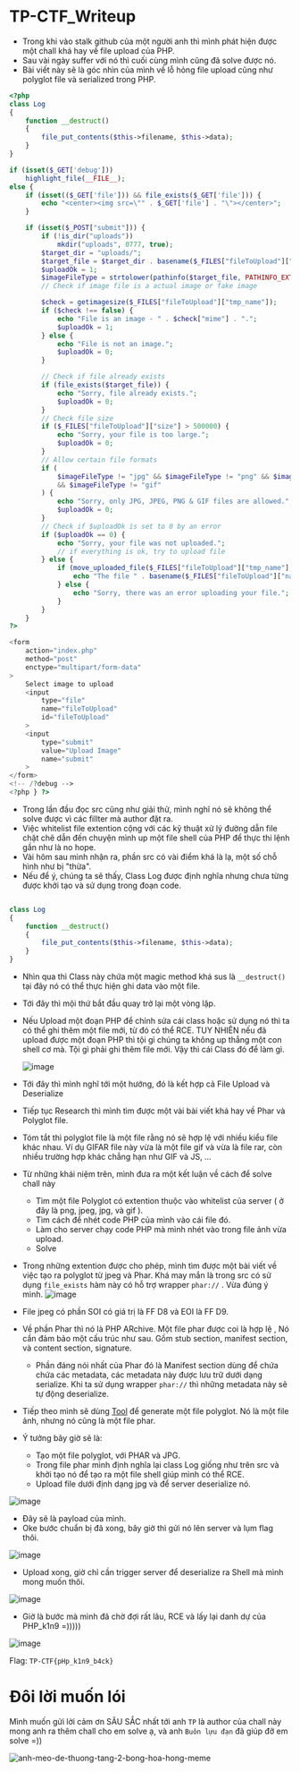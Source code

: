 # TP-CTF_Writeup

- Trong khi vào stalk github của một người anh thì mình phát hiện được một chall khá hay về file upload của PHP.
- Sau vài ngày suffer với nó thì cuối cùng mình cũng đã solve được nó.
- Bài viết này sẽ là góc nhìn của mình về lỗ hỏng file upload cũng như polyglot file và serialized trong PHP.

```php
<?php
class Log
{
    function __destruct()
    {
        file_put_contents($this->filename, $this->data);
    }
}

if (isset($_GET['debug']))
    highlight_file(__FILE__);
else {
    if (isset(($_GET['file'])) && file_exists($_GET['file'])) {
        echo "<center><img src=\"" . $_GET['file'] . "\"></center>";
    }

    if (isset($_POST["submit"])) {
        if (!is_dir("uploads"))
            mkdir("uploads", 0777, true);
        $target_dir = "uploads/";
        $target_file = $target_dir . basename($_FILES["fileToUpload"]["name"]);
        $uploadOk = 1;
        $imageFileType = strtolower(pathinfo($target_file, PATHINFO_EXTENSION));
        // Check if image file is a actual image or fake image

        $check = getimagesize($_FILES["fileToUpload"]["tmp_name"]);
        if ($check !== false) {
            echo "File is an image - " . $check["mime"] . ".";
            $uploadOk = 1;
        } else {
            echo "File is not an image.";
            $uploadOk = 0;
        }

        // Check if file already exists
        if (file_exists($target_file)) {
            echo "Sorry, file already exists.";
            $uploadOk = 0;
        }
        // Check file size
        if ($_FILES["fileToUpload"]["size"] > 500000) {
            echo "Sorry, your file is too large.";
            $uploadOk = 0;
        }
        // Allow certain file formats
        if (
            $imageFileType != "jpg" && $imageFileType != "png" && $imageFileType != "jpeg"
            && $imageFileType != "gif"
        ) {
            echo "Sorry, only JPG, JPEG, PNG & GIF files are allowed.";
            $uploadOk = 0;
        }
        // Check if $uploadOk is set to 0 by an error
        if ($uploadOk == 0) {
            echo "Sorry, your file was not uploaded.";
            // if everything is ok, try to upload file
        } else {
            if (move_uploaded_file($_FILES["fileToUpload"]["tmp_name"], $target_file)) {
                echo "The file " . basename($_FILES["fileToUpload"]["name"]) . " has been uploaded.";
            } else {
                echo "Sorry, there was an error uploading your file.";
            }
        }
    }
?>

<form
    action="index.php"
    method="post"
    enctype="multipart/form-data"
>
    Select image to upload
    <input
        type="file"
        name="fileToUpload"
        id="fileToUpload"
    >
    <input
        type="submit"
        value="Upload Image"
        name="submit"
    >
</form>
<!-- /?debug -->
<?php } ?>
```

- Trong lần đầu đọc src cũng như giải thử, mình nghĩ nó sẽ không thể solve được vì các fillter mà author đặt ra.
- Việc whitelist file extention cộng với các kỹ thuật xử lý đường dẫn file chặt chẽ dẫn đến chuyện mình up một file shell của PHP để thực thi lệnh gần như là no hope.
- Vài hôm sau mình nhận ra, phần src có vài điểm khá là lạ, một số chỗ hình như bị "thừa".
- Nếu để ý, chúng ta sẽ thấy, Class Log được định nghĩa nhưng chưa từng được khởi tạo và sử dụng trong đoạn code.
```php

class Log
{
    function __destruct()
    {
        file_put_contents($this->filename, $this->data);
    }
}
```

- Nhìn qua thì Class này chứa một magic method khá sus là ```__destruct()``` tại đây nó có thể thực hiện ghi data vào một file.
- Tới đây thì mội thứ bắt đầu quay trở lại một vòng lặp.
- Nếu Upload một đoạn PHP để chỉnh sửa cái class hoặc sử dụng nó thì ta có thể ghi thêm một file mới, từ đó có thể RCE. TUY NHIÊN nếu đã upload được một đoạn PHP thì tội gì chúng ta không up thẳng một con shell cơ mà. Tội gì phải ghi thêm file mới. Vậy thì cái Class đó để làm gì.

     ![image](https://github.com/user-attachments/assets/e6e63175-fd57-418e-9255-c9c6a0c458a2)

- Tới đây thì mình nghĩ tới một hướng, đó là kết hợp cả File Upload và Deserialize
- Tiếp tục Research thì mình tìm được một vài bài viết khá hay về Phar và Polyglot file.
- Tóm tắt thì polyglot file là một file rằng nó sẽ hợp lệ với nhiều kiểu file khác nhau. Ví dụ GIFAR file này vừa là một file gif và vừa là file rar, còn nhiều trường hợp khác chẳng hạn như GIF và JS, …

- Từ những khái niệm trên, mình đưa ra một kết luận về cách để solve chall này
   + Tìm một file Polyglot có extention thuộc vào whitelist của server ( ở đây là png, jpeg, jpg, và gif ).
   + Tìm cách để nhét code PHP của mình vào cái file đó.
   + Làm cho server chạy code PHP mà mình nhét vào trong file ảnh vừa upload.
   + Solve
- Trong những extention được cho phép, mình tìm được một bài viết về việc tạo ra polyglot từ jpeg và Phar. Khá may mắn là trong src có sử dụng ```file_exists``` hàm này có hỗ trợ wrapper ```phar://``` . Vừa đúng ý mình.
![image](https://github.com/user-attachments/assets/ca6730df-8fbe-4646-ae38-8adce2688997)
- File jpeg có phần SOI có giá trị là FF D8 và EOI là FF D9.
- Về phần Phar thì nó là PHP ARchive. Một file phar được coi là hợp lệ , Nó cần đảm bảo một cấu trúc như sau. Gồm stub section, manifest section, và content section, signature.
    + Phần đáng nói nhất của Phar đó là Manifest section dùng để chứa chứa các metadata, các metadata này được lưu trữ dưới dạng serialize. Khi ta sử dụng wrapper ```phar://``` thì những metadata này sẽ tự động deserialize.

- Tiếp theo mình sẽ dùng [Tool](https://link-url-here.org) để generate một file polyglot. Nó là một file ảnh, nhưng nó cũng là một file phar.
- Ý tưởng bây giờ sẽ là:
  + Tạo một file polyglot, với PHAR và JPG.
  + Trong file phar mình định nghĩa lại class Log giống như trên src và khởi tạo nó để tạo ra một file shell giúp mình có thể RCE.
  + Upload file dưới định dạng jpg và để server deserialize nó.

![image](https://github.com/user-attachments/assets/8a289101-a8c3-42ac-96fb-96e5fec31e5c)

- Đây sẽ là payload của mình.
- Oke bước chuẩn bị đã xong, bây giờ thì gửi nó lên server và lụm flag thôi.

![image](https://github.com/user-attachments/assets/35ea194b-59ac-4bae-ba1f-48a3ea13be8b)

- Upload xong, giờ chỉ cần trigger server để deserialize ra Shell mà mình mong muốn thôi.

![image](https://github.com/user-attachments/assets/efef0ea3-06ca-4b04-ab94-c0625ba0c487)

- Giờ là bước mà mình đã chờ đợi rất lâu, RCE và lấy lại danh dự của PHP_k1n9 =)))))

![image](https://github.com/user-attachments/assets/6c8cf30a-b62f-4c49-b21c-ba4c14b344f1)

Flag: ```TP-CTF{pHp_k1n9_b4ck}```

# Đôi lời muốn lói
Mình muốn gửi lời cảm ơn SÂU SẮC nhất tới anh ```TP``` là author của chall này mong anh ra thêm chall cho em solve ạ, và anh ```Buôn lựu đạn``` đã giúp đỡ em solve =))

![anh-meo-de-thuong-tang-2-bong-hoa-hong-meme](https://github.com/user-attachments/assets/209c793b-2b2d-41a1-b664-6d522ad978bb)

